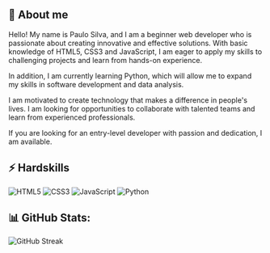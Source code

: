 ## 👤 About me
 Hello! My name is Paulo Silva, and I am a beginner web developer who is passionate about creating innovative and effective solutions. With basic knowledge of HTML5, CSS3 and JavaScript, I am eager to apply my skills to challenging projects and learn from hands-on experience.

In addition, I am currently learning Python, which will allow me to expand my skills in software development and data analysis.

I am motivated to create technology that makes a difference in people's lives. I am looking for opportunities to collaborate with talented teams and learn from experienced professionals.

If you are looking for an entry-level developer with passion and dedication, I am available.


## ⚡ Hardskills
![HTML5](https://img.shields.io/badge/HTML5-E34F26?style=for-the-badge&logo=html5&logoColor=white)
![CSS3](https://img.shields.io/badge/CSS3-1572B6?style=for-the-badge&logo=css3&logoColor=white)
![JavaScript](https://img.shields.io/badge/JavaScript-F7DF1E?style=for-the-badge&logo=javascript&logoColor=black)
![Python](https://img.shields.io/badge/python-3670A0?style=for-the-badge&logo=python&logoColor=ffdd54)

## 📊 GitHub Stats:
![GitHub Streak](https://streak-stats.demolab.com/?user=phenriss&theme=bear&background=000&border=30A3DC&dates=FFF)

